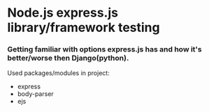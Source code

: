 # Node.js express.js library/framework testing
### Getting familiar with options express.js has and  how it's better/worse then Django(python).

Used packages/modules in project:
* express
* body-parser
* ejs
